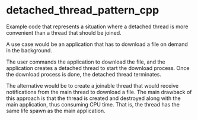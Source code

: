 # detached_thread_pattern_cpp

Example code that represents a situation where a detached thread is more convenient than a thread that should be joined.

A use case would be an application that has to download a file on demand in the background.

The user commands the application to download the file, and the application creates a detached thread to start the download process. Once the download process is done, the detached thread terminates.

The alternative would be to create a joinable thread that would receive notifications from the main thread to download a file. The main drawback of this approach is that the thread is created and destroyed along with the main application, thus consuming CPU time. That is, the thread has the same life spawn as the main application.

